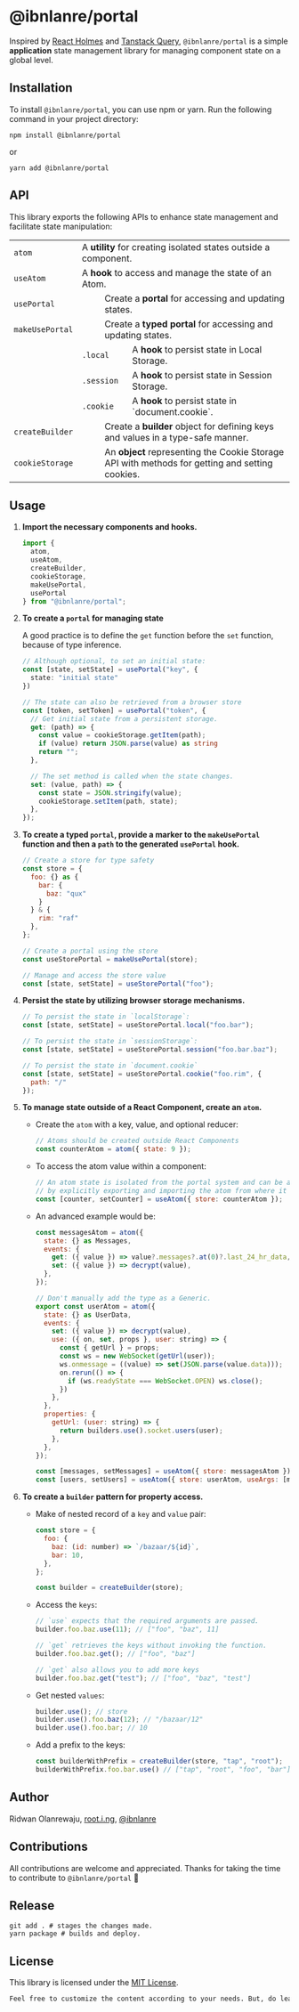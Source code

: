 # @ibnlanre/portal

Inspired by [React Holmes](https://github.com/devx-os/react-holmes) and [Tanstack Query](https://tanstack.com/query), `@ibnlanre/portal` is a simple **application** state management library for managing component state on a global level.

## Installation

To install `@ibnlanre/portal`, you can use npm or yarn. Run the following command in your project directory:

```shell
npm install @ibnlanre/portal
```

or

```shell
yarn add @ibnlanre/portal
```

## API

This library exports the following APIs to enhance state management and facilitate state manipulation:

<table>
    <tbody>
        <tr>
            <td colspan="">
                <code>atom</code>
            </td>
            <td colspan="6">A <strong>utility</strong> for creating isolated states outside a component.</td>
        </tr>
        <tr>
            <td colspan="">
                <code>useAtom</code>
            </td>
            <td colspan="6">A <strong>hook</strong> to access and manage the state of an Atom.</td>
        </tr>
        <tr>
            <td colspan="2">
                <code>usePortal</code>
            </td>
            <td colspan="5">Create a <strong>portal</strong> for accessing and updating states.</td>
        </tr>
        <tr>
            <td colspan="2">
                <code>makeUsePortal</code>
            </td>
            <td colspan="5">Create a <strong>typed portal</strong> for accessing and updating states.</td>
        </tr>
        <tr>
            <td></td>
            <td colspan="2">
                <code>.local</code>
            </td>
            <td colspan="4">A <strong>hook</strong> to persist state in Local Storage.</td>
        </tr>
        <tr>
            <td></td>
            <td colspan="2">
                <code>.session</code>
            </td>
            <td colspan="4">A <strong>hook</strong> to persist state in Session Storage.</td>
        </tr>
        <tr>
            <td></td>
            <td colspan="2">
                <code>.cookie</code>
            </td>
            <td colspan="4">A <strong>hook</strong> to persist state in `document.cookie`.</td>
        </tr>
        <tr>
            <td colspan="2">
                <code>createBuilder</code>
            </td>
            <td colspan="5">Create a <strong>builder</strong> object for defining keys and values in a type-safe manner.</td>
        </tr>
        <tr>
            <td colspan="2">
                <code>cookieStorage</code>
            </td>
            <td colspan="5">An <strong>object</strong> representing the Cookie Storage API with methods for getting and setting cookies.</td>
        </tr>
    </tbody>
</table>

## Usage

1. **Import the necessary components and hooks.**

    ```js
    import {
      atom,
      useAtom,
      createBuilder,
      cookieStorage,
      makeUsePortal,
      usePortal
    } from "@ibnlanre/portal";
    ```

2. **To create a `portal` for managing state**

    A good practice is to define the `get` function before the `set` function, because of type inference.

    ```typescript
    // Although optional, to set an initial state:
    const [state, setState] = usePortal("key", {
      state: "initial state"
    })

    // The state can also be retrieved from a browser store
    const [token, setToken] = usePortal("token", {
      // Get initial state from a persistent storage.
      get: (path) => {
        const value = cookieStorage.getItem(path);
        if (value) return JSON.parse(value) as string
        return "";
      },

      // The set method is called when the state changes.
      set: (value, path) => {
        const state = JSON.stringify(value);
        cookieStorage.setItem(path, state);
      },
    });
    ```

3. **To create a typed `portal`, provide a marker to the `makeUsePortal` function and then a `path` to the generated `usePortal` hook.**

    ```js
    // Create a store for type safety
    const store = {
      foo: {} as {
        bar: {
          baz: "qux"
        }
      } & {
        rim: "raf"
      },
    };

    // Create a portal using the store
    const useStorePortal = makeUsePortal(store);

    // Manage and access the store value
    const [state, setState] = useStorePortal("foo");
    ```

4. **Persist the state by utilizing browser storage mechanisms.**

    ```js
    // To persist the state in `localStorage`:
    const [state, setState] = useStorePortal.local("foo.bar");

    // To persist the state in `sessionStorage`:
    const [state, setState] = useStorePortal.session("foo.bar.baz");

    // To persist the state in `document.cookie`
    const [state, setState] = useStorePortal.cookie("foo.rim", { 
      path: "/"
    });
    ```

5. **To manage state outside of a React Component, create an `atom`.**

    - Create the `atom` with a key, value, and optional reducer:

      ```js
      // Atoms should be created outside React Components
      const counterAtom = atom({ state: 9 });
      ```

    - To access the atom value within a component:

      ```js
      // An atom state is isolated from the portal system and can be accessed
      // by explicitly exporting and importing the atom from where it was declared.
      const [counter, setCounter] = useAtom({ store: counterAtom });
      ```

    - An advanced example would be:

      ```js
      const messagesAtom = atom({
        state: {} as Messages,
        events: {
          get: ({ value }) => value?.messages?.at(0)?.last_24_hr_data,
          set: ({ value }) => decrypt(value),
        },
      });

      // Don't manually add the type as a Generic.
      export const userAtom = atom({
        state: {} as UserData,
        events: {
          set: ({ value }) => decrypt(value),
          use: ({ on, set, props }, user: string) => {
            const { getUrl } = props;
            const ws = new WebSocket(getUrl(user));
            ws.onmessage = ((value) => set(JSON.parse(value.data)));
            on.rerun(() => {
              if (ws.readyState === WebSocket.OPEN) ws.close();
            })
          },
        },
        properties: {
          getUrl: (user: string) => {
            return builders.use().socket.users(user);
          },
        },
      });

      const [messages, setMessages] = useAtom({ store: messagesAtom });
      const [users, setUsers] = useAtom({ store: userAtom, useArgs: [messages.user] });
      ```

6. **To create a `builder` pattern for property access.**

    - Make of nested record of a `key` and `value` pair:

      ```js
      const store = {
        foo: {
          baz: (id: number) => `/bazaar/${id}`,
          bar: 10,
        },
      };

      const builder = createBuilder(store);
      ```

    - Access the `keys`:

      ```js
      // `use` expects that the required arguments are passed.
      builder.foo.baz.use(11); // ["foo", "baz", 11]

      // `get` retrieves the keys without invoking the function.
      builder.foo.baz.get(); // ["foo", "baz"]

      // `get` also allows you to add more keys
      builder.foo.baz.get("test"); // ["foo", "baz", "test"]
      ```

    - Get nested `values`:

      ```js
      builder.use(); // store
      builder.use().foo.baz(12); // "/bazaar/12"
      builder.use().foo.bar; // 10
      ```

    - Add a prefix to the keys:

      ```js
      const builderWithPrefix = createBuilder(store, "tap", "root");
      builderWithPrefix.foo.bar.use() // ["tap", "root", "foo", "bar"]
      ```

## Author

Ridwan Olanrewaju, [root.i.ng](https://www.root.i.ng), [@ibnlanre](https://linkedin.com/in/ibnlanre)

## Contributions

All contributions are welcome and appreciated. Thanks for taking the time to contribute to `@ibnlanre/portal` 💚

## Release

```shell
git add . # stages the changes made.
yarn package # builds and deploy.
```

## License

This library is licensed under the [MIT License](https://opensource.org/licenses/MIT).

```txt
Feel free to customize the content according to your needs. But, do leave a shoutout. Thanks! 😊.
```
